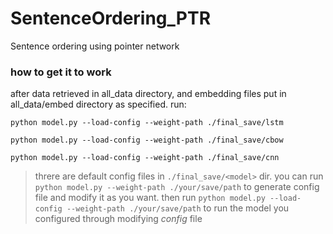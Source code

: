 # SentenceOrdering_PTR
Sentence ordering using pointer network
### how to get it to work
after data retrieved in all_data directory, and embedding files put in all_data/embed directory as specified. run: 

`python model.py --load-config --weight-path ./final_save/lstm`

`python model.py --load-config --weight-path ./final_save/cbow`

`python model.py --load-config --weight-path ./final_save/cnn`

>threre are default config files in `./final_save/<model>` dir.
>you can run `python model.py --weight-path ./your/save/path` to generate config file and modify it as you want. then run `python model.py --load-config --weight-path ./your/save/path` to run the model you configured through modifying *config* file

